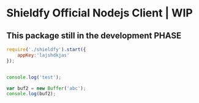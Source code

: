# Shieldfy Official Nodejs Client | WIP

## This package still in the development PHASE 

```js
require('./shieldfy').start({
    appKey:'lajshdkjas'
});


console.log('test');

var buf2 = new Buffer('abc');
console.log(buf2);

```